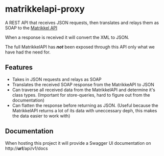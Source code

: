 # matrikkelapi-proxy
A REST API that receives JSON requests, then translates and relays them as SOAP to the [Matrikkel API](https://kartkatalog.geonorge.no/metadata/matrikkelapi/51627b36-c619-4e6d-89ef-472cc248c1c4)

When a response is received it will convert the XML to JSON.

The full MatrikkelAPI has ***not*** been exposed through this API only what we have had the need for.

## Features
* Takes in JSON requests and relays as SOAP
* Translates the received SOAP response from the MatrikkeAPI to JSON
* Can traverse all received data from the MatrikkelAPI and determine it's class types. (Important for store-queries, hard to figure out from the documentation)
* Can flatten the response before returning as JSON. (Useful because the MatrikkelAPI returns a lot of its data with uneccessary deph, this makes the data easier to work with)

## Documentation
When hosting this project it will provide a Swagger UI documentation on http://**url**/api/v1/docs